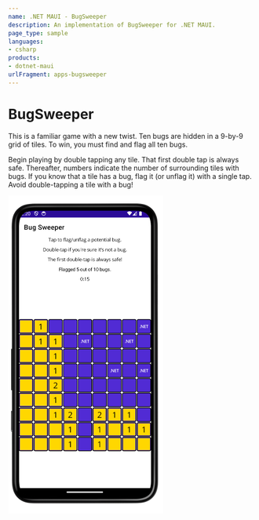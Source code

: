 ```yaml
---
name: .NET MAUI - BugSweeper
description: An implementation of BugSweeper for .NET MAUI.
page_type: sample
languages:
- csharp
products:
- dotnet-maui
urlFragment: apps-bugsweeper
---
```


# BugSweeper

This is a familiar game with a new twist. Ten bugs are hidden in a 9-by-9 grid of tiles. To win, you must find and flag all ten bugs.

Begin playing by double tapping any tile. That first double tap is always safe. Thereafter, numbers indicate the number of surrounding tiles with bugs. If you know that a tile has a bug, flag it (or unflag it) with a single tap. Avoid double-tapping a tile with a bug!

![BugSweeper app screenshot](Screenshots/BugSweeper.png "BugSweeper app screenshot")
